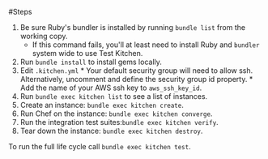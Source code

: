 #Steps
1. Be sure Ruby's bundler is installed by running `bundle list` from the working copy.
    * If this command fails, you'll at least need to install Ruby and `bundler` system wide to use Test Kitchen.
1. Run `bundle install` to install gems locally.
1. Edit `.kitchen.yml`
       * Your default security group will need to allow ssh. Alternatively, uncomment and define the security group id property.
       * Add the name of your AWS ssh key to `aws_ssh_key_id`.
1. Run `bundle exec kitchen list` to see a list of instances.
1. Create an instance: `bundle exec kitchen create`.
1. Run Chef on the instance: `bundle exec kitchen converge`.
1. Run the integration test suites:`bundle exec kitchen verify`.
1. Tear down the instance: `bundle exec kitchen destroy`.

To run the full life cycle call `bundle exec kitchen test`.